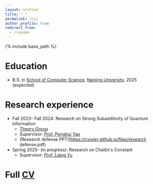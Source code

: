 ```yaml
---
layout: archive
title: " "
permalink: /cv/
author_profile: true
redirect_from:
  - /resume
---
```


{% include base_path %}

Education
======
* B.S. in [School of Computer Science](https://cs.nju.edu.cn/main.htm), [Nanjing University](https://www.nju.edu.cn/), 2025 (expected)

Research experience
======
* Fall 2023- Fall 2024: Research on Strong Subadditivity of Quantum Information
  * [Theory Group](https://tcs.nju.edu.cn/)
  * Supervisor: [Prof. Penghui Yao](http://penghuiyao.info/)
  * [Research defense PPT](https://cvivier.github.io/files/research defense.pdf)
* Spring 2025- (in progress): Research on Chaitin's Constant
  * Supervisor: [Prof. Liang Yu](https://sites.google.com/view/yuliang/main)



Full [CV](https://cvivier.github.io/files/CV.pdf)
======
